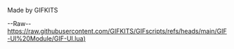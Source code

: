 Made by GIFKITS

--Raw--
[https://raw.githubusercontent.com/GIFKITS/GIFscripts/refs/heads/main/GIF-UI%20Module/GIF-UI.lua)](https://raw.githubusercontent.com/GIFKITS/GIFscripts/refs/heads/main/GIF-UI%20Module/GIF-UI.lua)
